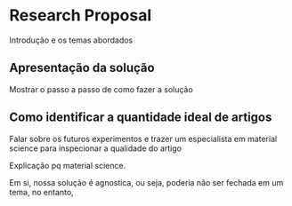 # Research Proposal

Introdução e os temas abordados

## Apresentação da solução

Mostrar o passo a passo de como fazer a solução

## Como identificar a quantidade ideal de artigos

Falar sobre os futuros experimentos e trazer um especialista em material science para inspecionar a qualidade do artigo

Explicação pq material science.

Em si, nossa solução é agnostica, ou seja, poderia não ser fechada em um tema, no entanto,
